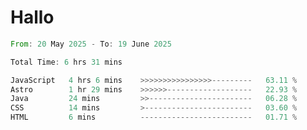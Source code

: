 # Hallo
<!--START_SECTION:waka-->

```rust
From: 20 May 2025 - To: 19 June 2025

Total Time: 6 hrs 31 mins

JavaScript   4 hrs 6 mins    >>>>>>>>>>>>>>>>---------   63.11 %
Astro        1 hr 29 mins    >>>>>>-------------------   22.93 %
Java         24 mins         >>-----------------------   06.28 %
CSS          14 mins         >------------------------   03.60 %
HTML         6 mins          -------------------------   01.71 %
```

<!--END_SECTION:waka-->
